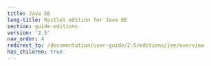 ```yaml
---
title: Java EE
long-title: Restlet edition for Java EE
section: guide-editions
version: '2.5'
nav_order: 4
redirect_to: /documentation/user-guide/2.5/editions/jee/overview
has_children: true
---
```

